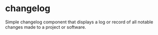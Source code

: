 # changelog
 Simple changelog component that displays a log or record of all notable changes made to a project or software.
